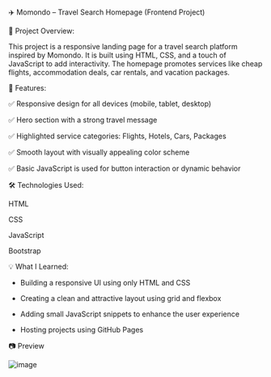 ✈️ Momondo – Travel Search Homepage (Frontend Project)

📝 Project Overview:

This project is a responsive landing page for a travel search platform inspired by Momondo. It is built using HTML, CSS, and a touch of JavaScript to add interactivity. The homepage promotes services like cheap flights, accommodation deals, car rentals, and vacation packages.

🌟 Features:

✅ Responsive design for all devices (mobile, tablet, desktop)

✅ Hero section with a strong travel message

✅ Highlighted service categories: Flights, Hotels, Cars, Packages

✅ Smooth layout with visually appealing color scheme

✅ Basic JavaScript is used for button interaction or dynamic behavior

🛠️ Technologies Used:

HTML

CSS

JavaScript

Bootstrap

💡 What I Learned:

* Building a responsive UI using only HTML and CSS

* Creating a clean and attractive layout using grid and flexbox

* Adding small JavaScript snippets to enhance the user experience

* Hosting projects using GitHub Pages


📷 Preview

![image](https://github.com/user-attachments/assets/166e58ea-9061-473b-9be8-4a642928091f)
